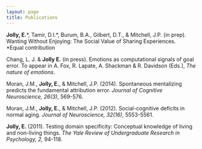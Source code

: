 ```yaml
---
layout: page
title: Publications
---
```


**Jolly, E.**\*, Tamir, D.I.\*, Burum, B.A., Gilbert, D.T., & Mitchell, J.P. (in prep). Wanting Without Enjoying: The Social Value of Sharing Experiences.  
\*Equal contribution

Chang, L. J. & **Jolly E.** (in press). Emotions as computational signals of goal error. To appear in A. Fox, R. Lapate, A. Shackman & R. Davidson (Eds.), *The nature of emotions*.

Moran, J.M., **Jolly, E.**, & Mitchell, J.P. (2014). Spontaneous mentalizing predicts the fundamental attribution error. *Journal of Cognitive Neuroscience, 26(3)*, 569-576.

Moran, J.M., **Jolly, E.**, & Mitchell, J.P. (2012). Social-cognitive deficits in normal aging. *Journal of Neuroscience, 32(16)*, 5553-5561.

**Jolly, E.** (2011). Testing domain specificity: Conceptual knowledge of living and non-living things. *The Yale Review of Undergraduate Research in Psychology, 2,* 94-118.